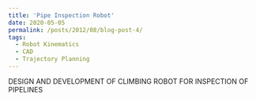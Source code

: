 ```yaml
---
title: 'Pipe Inspection Robot'
date: 2020-05-05
permalink: /posts/2012/08/blog-post-4/
tags:
  - Robot Kinematics
  - CAD
  - Trajectory Planning
---
```


DESIGN AND DEVELOPMENT OF CLIMBING ROBOT FOR INSPECTION OF PIPELINES
